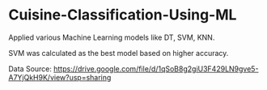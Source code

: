 # Cuisine-Classification-Using-ML

Applied various Machine Learning models like DT, SVM, KNN.

SVM was calculated as the best model based on higher accuracy.

Data Source: https://drive.google.com/file/d/1qSoB8g2giU3F429LN9gve5-A7YjQkH9K/view?usp=sharing
